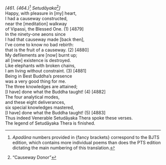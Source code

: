 *\[461. {464.}*[^1] *Setudāyaka*[^2]*\]*  
Happy, with pleasure in \[my\] heart,  
I had a causeway constructed,  
near the \[meditation\] walkway  
of Vipassi, the Blessed One. (1) \[4879\]  
In the ninety-one aeons since  
I had that causeway made \[back then\],  
I’ve come to know no bad rebirth:  
that is the fruit of a causeway. (2) \[4880\]  
My defilements are \[now\] burnt up;  
all \[new\] existence is destroyed.  
Like elephants with broken chains,  
I am living without constraint. (3) \[4881\]  
Being in Best Buddha’s presence  
was a very good thing for me.  
The three knowledges are attained;  
\[I have\] done what the Buddha taught! (4) \[4882\]  
The four analytical modes,  
and these eight deliverances,  
six special knowledges mastered,  
\[I have\] done what the Buddha taught! (5) \[4883\]  
Thus indeed Venerable Setudāyaka Thera spoke these verses.  
The legend of Setudāyaka Thera is finished.  
[^1]: *Apadāna* numbers provided in {fancy brackets} correspond to the
    BJTS edition, which contains more individual poems than does the PTS
    edition dictating the main numbering of this translation.  
[^2]: “Causeway Donor”
